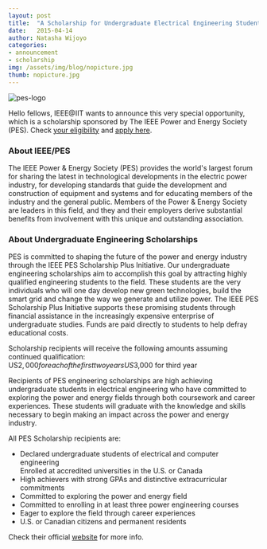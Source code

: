 ```yaml
---
layout: post
title:  "A Scholarship for Undergraduate Electrical Engineering Students in the U.S. and Canada"
date:   2015-04-14
author: Natasha Wijoyo
categories: 
- announcement
- scholarship
img: /assets/img/blog/nopicture.jpg
thumb: nopicture.jpg
---
```


![pes-logo](https://cloud.githubusercontent.com/assets/9169502/7152113/d3d3916c-e2fa-11e4-9464-3264d5ec59dd.png)

Hello fellows, IEEE@IIT wants to announce this very special opportunity, which is a scholarship sponsored by The IEEE Power and Energy Society (PES). Check [your eligibility](http://www.ee-scholarship.org/how-it-works/students/scholarship-requirements/eligibility/) and [apply here](https://ieee.communityforce.com/Login.aspx?ID=6a9f9ba4-7352-471a-aa22-a0db6acdd536).

### About IEEE/PES
The IEEE Power & Energy Society (PES) provides the world's largest forum for sharing the latest in technological developments in the electric power industry, for developing standards that guide the development and construction of equipment and systems and for educating members of the industry and the general public. Members of the Power & Energy Society are leaders in this field, and they and their employers derive substantial benefits from involvement with this unique and outstanding association.

### About Undergraduate Engineering Scholarships
PES is committed to shaping the future of the power and energy industry through the IEEE PES Scholarship Plus Initiative. Our undergraduate engineering scholarships aim to accomplish this goal by attracting highly qualified engineering students to the field. These students are the very individuals who will one day develop new green technologies, build the smart grid and change the way we generate and utilize power.
The IEEE PES Scholarship Plus Initiative supports these promising students through financial assistance in the increasingly expensive enterprise of undergraduate studies. Funds are paid directly to students to help defray educational costs.

Scholarship recipients will receive the following amounts assuming continued qualification:  
US$2,000 for each of the first two years  
US$3,000 for third year  

Recipients of PES engineering scholarships are high achieving undergraduate students in electrical engineering who have committed to exploring the power and energy fields through both coursework and career experiences. These students will graduate with the knowledge and skills necessary to begin making an impact across the power and energy industry.

All PES Scholarship recipients are:  
* Declared undergraduate students of electrical and computer engineering  
Enrolled at accredited universities in the U.S. or Canada  
* High achievers with strong GPAs and distinctive extracurricular commitments  
* Committed to exploring the power and energy field  
* Committed to enrolling in at least three power engineering courses  
* Eager to explore the field through career experiences  
* U.S. or Canadian citizens and permanent residents

Check their official [website](http://www.ee-scholarship.org/) for more info.  

